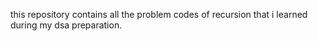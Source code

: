 this repository contains all the problem codes of recursion that i learned during my dsa preparation.

